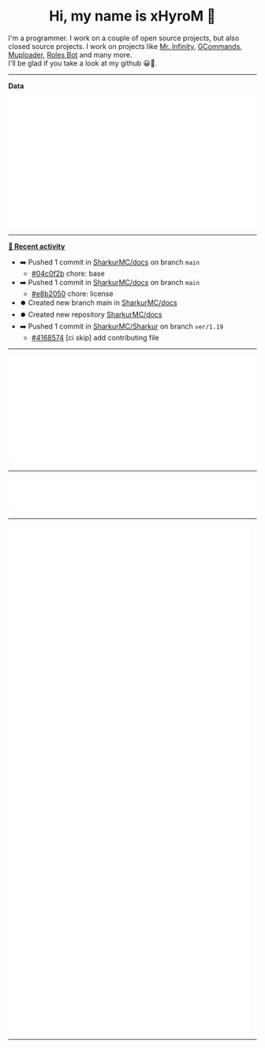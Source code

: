 <p align="center">
    <!-- <img src="https://avatars.githubusercontent.com/u/56601352" width="192" alt="hyro's pfp" /> -->
    <h1 align="center">Hi, my name is xHyroM 👋</h1>
</p>

I'm a programmer. I work on a couple of open source projects, but also closed source projects. I work on projects like [Mr. Infinity](https://discord.com/oauth2/authorize?client_id=720321585625694239&scope=bot%20applications.commands&permissions=8&redirect_uri=https://blobs.gq/imanager&prompt=consent&response_type=code), [GCommands](https://github.com/Garlic-Team/GCommands), [Muploader](https://github.com/xHyroM/Muploder), [Roles Bot](https://github.com/xHyroM/roles-bot) and many more.  
I'll be glad if you take a look at my github 😀👀.

___
**Data**

<img src="https://github.com/xHyroM/xHyroM/blob/master/.cache/base.svg">

___

**[📰 Recent activity](https://github.com/xHyroM)**
* ➡️ Pushed 1 commit in [SharkurMC/docs](https://github.com/SharkurMC/docs) on branch `main`
  * [#04c0f2b](https://github.com/SharkurMC/docs/commit/04c0f2b) chore: base
* ➡️ Pushed 1 commit in [SharkurMC/docs](https://github.com/SharkurMC/docs) on branch `main`
  * [#e8b2050](https://github.com/SharkurMC/docs/commit/e8b2050) chore: license
* ⏺️ Created new branch main in [SharkurMC/docs](https://github.com/SharkurMC/docs)
* ⏺️ Created new repository  [SharkurMC/docs](https://github.com/SharkurMC/docs)
* ➡️ Pushed 1 commit in [SharkurMC/Sharkur](https://github.com/SharkurMC/Sharkur) on branch `ver/1.19`
  * [#4168574](https://github.com/SharkurMC/Sharkur/commit/4168574) [ci skip] add contributing file


___

<img src="https://github.com/xHyroM/xHyroM/blob/master/.cache/isocalendar.svg">

___

<img src="https://github.com/xHyroM/xHyroM/blob/master/.cache/languages.svg">

___

<img src="https://github.com/xHyroM/xHyroM/blob/master/.cache/achievements.svg">

___
